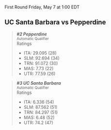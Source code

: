 First Round
Friday, May 7 at 1:00 EDT
## UC Santa Barbara vs Pepperdine

> ***#2 Pepperdine***  
> <sub>Automatic Qualifier</sub>  
> Ratings  
> - ITA: 29.095 (28)  
> - SLM: 92.694 (34)  
> - TRN: 91.072 (30)  
> - MAS: 7.73 (22)  
> - UTR: 77.59 (26)  

> ***#3 UC Santa Barbara***  
> <sub>Automatic Qualifier</sub>  
> Ratings  
> - ITA: 6.336 (54)  
> - SLM: 87.562 (51)  
> - TRN: 84.297 (51)  
> - MAS: 6.48 (52)  
> - UTR: 74.2 (47)  